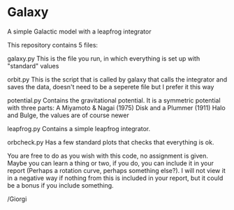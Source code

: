 # Galaxy
A simple Galactic model with a leapfrog integrator 

This repository contains 5 files:

  galaxy.py
  This is the file you run, in which everything is set up with "standard" values

  orbit.py
  This is the script that is called by galaxy that calls the integrator and saves the data, 
  doesn't need to be a seperete file but I prefer it this way

  potential.py
  Contains the gravitational potential. It is a symmetric potential with three parts: A Miyamoto & Nagai (1975) Disk and
  a Plummer (1911) Halo and Bulge, the values are of course newer

  leapfrog.py
  Contains a simple leapfrog integrator.

  orbcheck.py
  Has a few standard plots that checks that everything is ok.
  
You are free to do as you wish with this code, no assignment is given. Maybe you can learn a thing or two, if you do, you can
include it in your report (Perhaps a rotation curve, perhaps something else?). I will not view it in a negative way if
nothing from this is included in your report, but it could be a bonus if you include something.

/Giorgi
